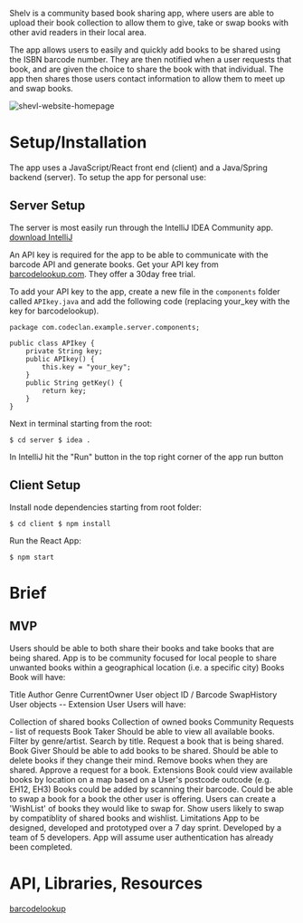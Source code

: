 Shelv is a community based book sharing app, where users are able to upload their book collection to allow them to give, take or swap books with other avid readers in their local area.

The app allows users to easily and quickly add books to be shared using the ISBN barcode number. They are then notified when a user requests that book, and are given the choice to share the book with that individual. The app then shares those users contact information to allow them to meet up and swap books.

![shevl-website-homepage](./client/public/images/shelv-homepage.png)

# Setup/Installation
The app uses a JavaScript/React front end (client) and a Java/Spring backend (server). To setup the app for personal use:

## Server Setup
The server is most easily run through the IntelliJ IDEA Community app. [download IntelliJ](https://www.jetbrains.com/idea/download/#section=mac)

An API key is required for the app to be able to communicate with the barcode API and generate books. Get your API key from [barcodelookup.com](https://www.barcodelookup.com/api#sign-up). They offer a 30day free trial.

To add your API key to the app, create a new file in the `components` folder called `APIkey.java` and add the following code (replacing your_key with the key for barcodelookup).

```
package com.codeclan.example.server.components;

public class APIkey {
    private String key;
    public APIkey() {
        this.key = "your_key";
    }
    public String getKey() {
        return key;
    }
}
```

Next in terminal starting from the root:

`$ cd server
$ idea .`

In IntelliJ hit the "Run" button in the top right corner of the app run button

## Client Setup
Install node dependencies starting from root folder:

`$ cd client
$ npm install`

Run the React App:

`$ npm start`

# Brief
## MVP
Users should be able to both share their books and take books that are being shared.
App is to be community focused for local people to share unwanted books within a geographical location (i.e. a specific city)
Books
Book will have:

Title
Author
Genre
CurrentOwner User object
ID / Barcode
SwapHistory User objects -- Extension
User
Users will have:

Collection of shared books
Collection of owned books
Community
Requests - list of requests
Book Taker
Should be able to view all available books.
Filter by genre/artist.
Search by title.
Request a book that is being shared.
Book Giver
Should be able to add books to be shared.
Should be able to delete books if they change their mind.
Remove books when they are shared.
Approve a request for a book.
Extensions
Book could view available books by location on a map based on a User's postcode outcode (e.g. EH12, EH3)
Books could be added by scanning their barcode.
Could be able to swap a book for a book the other user is offering.
Users can create a 'WishList' of books they would like to swap for.
Show users likely to swap by compatiblity of shared books and wishlist.
Limitations
App to be designed, developed and prototyped over a 7 day sprint.
Developed by a team of 5 developers.
App will assume user authentication has already been completed.

# API, Libraries, Resources
[barcodelookup](https://www.barcodelookup.com/api#sign-up)
